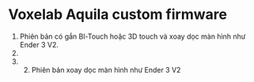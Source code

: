 # Voxelab Aquila custom firmware
1. Phiên bản có gắn Bl-Touch hoặc 3D touch và xoay dọc màn hình như Ender 3 V2.
2. 
3. 2. Phiên bản xoay dọc màn hình như Ender 3 V2

